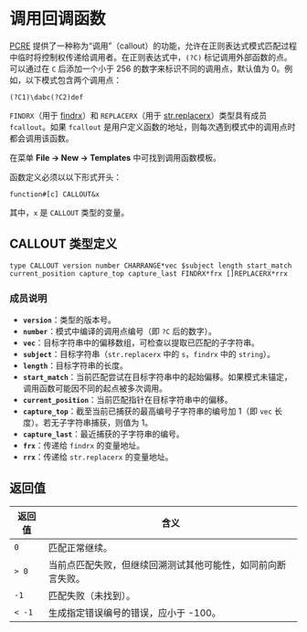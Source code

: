 # 调用回调函数

[PCRE](IDH_PCRE.md) 提供了一种称为“调用”（callout）的功能，允许在正则表达式模式匹配过程中临时将控制权传递给调用者。在正则表达式中，`(?C)` 标记调用外部函数的点。可以通过在 `C` 后添加一个小于 256 的数字来标识不同的调用点，默认值为 0。例如，以下模式包含两个调用点：

```regex
(?C1)\dabc(?C2)def
```

`FINDRX`（用于 [findrx](IDP_FINDRX.md)）和 `REPLACERX`（用于 [str.replacerx](IDP_S_REPLACERX.md)）类型具有成员 `fcallout`。如果 `fcallout` 是用户定义函数的地址，则每次遇到模式中的调用点时都会调用该函数。

在菜单 **File -> New -> Templates** 中可找到调用函数模板。

函数定义必须以以下形式开头：

```qm
function#[c] CALLOUT&x
```

其中，`x` 是 `CALLOUT` 类型的变量。

## CALLOUT 类型定义

```qm
type CALLOUT version number CHARRANGE*vec $subject length start_match current_position capture_top capture_last FINDRX*frx []REPLACERX*rrx
```

### 成员说明
- **`version`**：类型的版本号。
- **`number`**：模式中编译的调用点编号（即 `?C` 后的数字）。
- **`vec`**：目标字符串中的偏移数组，可检查以提取已匹配的子字符串。
- **`subject`**：目标字符串（`str.replacerx` 中的 `s`，`findrx` 中的 `string`）。
- **`length`**：目标字符串的长度。
- **`start_match`**：当前匹配尝试在目标字符串中的起始偏移。如果模式未锚定，调用函数可能因不同的起点被多次调用。
- **`current_position`**：当前匹配指针在目标字符串中的偏移。
- **`capture_top`**：截至当前已捕获的最高编号子字符串的编号加 1（即 `vec` 长度）。若无子字符串捕获，则值为 1。
- **`capture_last`**：最近捕获的子字符串的编号。
- **`frx`**：传递给 `findrx` 的变量地址。
- **`rrx`**：传递给 `str.replacerx` 的变量地址。

## 返回值

| 返回值 | 含义 |
|--------|------|
| `0`    | 匹配正常继续。 |
| `> 0`  | 当前点匹配失败，但继续回溯测试其他可能性，如同前向断言失败。 |
| `-1`   | 匹配失败（未找到）。 |
| `< -1` | 生成指定错误编号的错误，应小于 -100。 |